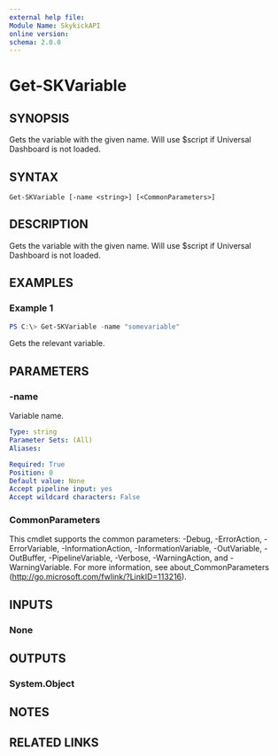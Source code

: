 ```yaml
---
external help file:
Module Name: SkykickAPI
online version:
schema: 2.0.0
---
```


# Get-SKVariable

## SYNOPSIS
Gets the variable with the given name. Will use $script if Universal Dashboard is not loaded.

## SYNTAX

```
Get-SKVariable [-name <string>] [<CommonParameters>]
```

## DESCRIPTION
Gets the variable with the given name. Will use $script if Universal Dashboard is not loaded.

## EXAMPLES

### Example 1
```powershell
PS C:\> Get-SKVariable -name "somevariable"
```

Gets the relevant variable.

## PARAMETERS

### -name
Variable name.

```yaml
Type: string
Parameter Sets: (All)
Aliases:

Required: True
Position: 0
Default value: None
Accept pipeline input: yes
Accept wildcard characters: False
```

### CommonParameters
This cmdlet supports the common parameters: -Debug, -ErrorAction, -ErrorVariable, -InformationAction, -InformationVariable, -OutVariable, -OutBuffer, -PipelineVariable, -Verbose, -WarningAction, and -WarningVariable.
For more information, see about_CommonParameters (http://go.microsoft.com/fwlink/?LinkID=113216).

## INPUTS

### None

## OUTPUTS

### System.Object
## NOTES

## RELATED LINKS
